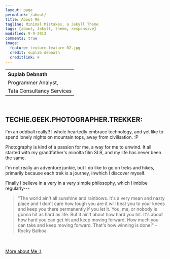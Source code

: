 ```yaml
---
layout: page
permalink: /about/
title: About Me
tagline: Minimal Mistakes, a Jekyll Theme
tags: [about, Jekyll, theme, responsive]
modified: 9-9-2013
comments: true
image:
  feature: texture-feature-02.jpg
  credit: suplab debnath
  creditlink: #
---
```


<table>
<tr align="left"><th>Suplab Debnath</th></tr>
<tr><td>Programmer Analyst,</td></tr>
<tr><td>Tata Consultancy Services</td></tr>
</table>
<br />

## TECHIE.GEEK.PHOTOGRAPHER.TREKKER:

  I'm an oddball really!! I whole heartedly embrace technology, and yet like to spend lonely nights on mountain tops, away from civilisation. :P

Photography is kind of a passion for me, a way for me to unwind. It all started with my grandfather's minolta film SLR, and my life has never been the same.

I'm not really an adventure junkie, but I do like to go on treks and hikes, primarily because each trek is a journey, inwhich I discover myself.

Finally I believe in a very in a very simple philosophy, which I imbibe regularly---

<blockquote>"The world ain't all sunshine and rainbows. It's a very mean and nasty place and I don't care how tough you are it will beat you to your knees and keep you there permanently if you let it. You, me, or nobody is gonna hit as hard as life. But it ain't about how hard you hit. It's about how hard you can get hit and keep moving forward. How much you can take and keep moving forward. That's how winning is done!" - Rocky Balboa</blockquote>

<br /><br />
<a markdown="0" href="#" class="btn">More about Me :)</a>
